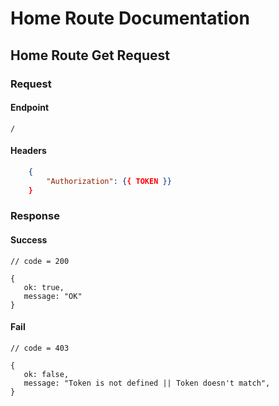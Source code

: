 # Home Route Documentation

## Home Route Get Request

### Request

#### Endpoint

    /

#### Headers

```json
    {
        "Authorization": {{ TOKEN }}
    }
```

### Response

#### Success

    // code = 200

    {
       ok: true,
       message: "OK"
    }

#### Fail

    // code = 403

    {
       ok: false,
       message: "Token is not defined || Token doesn't match",
    }
